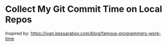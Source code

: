 # Collect My Git Commit Time on Local Repos

Inspired by: https://ivan.bessarabov.com/blog/famous-programmers-work-time
